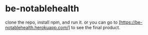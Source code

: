 # be-notablehealth

clone the repo, install npm, and run it. or you can go to [https://be-notablehealth.herokuapp.com/] to see the final product.
